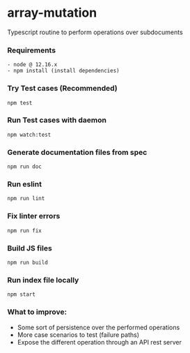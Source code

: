 # array-mutation

Typescript routine to perform operations over subdocuments


### Requirements
    - node @ 12.16.x
    - npm install (install dependencies)
    
### Try Test cases (Recommended)
 ```npm test```
 
 ### Run Test cases with daemon
  ```npm watch:test```
  
### Generate documentation files from spec
 ```npm run doc```
 
 ### Run eslint
  ```npm run lint```
   
 ### Fix linter errors
  ```npm run fix```
  
 ### Build JS files
 ```npm run build```
  
 ### Run index file locally
  ```npm start```
    
### What to improve:
- Some sort of persistence over the performed operations
- More case scenarios to test (failure paths)
- Expose the different operation through an API rest server
